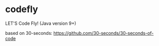 # codefly
LET'S Code Fly! (Java version 9+)

based on 30-seconds: https://github.com/30-seconds/30-seconds-of-code
